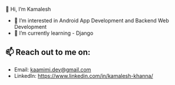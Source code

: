 👋 Hi, I’m Kamalesh
- 👀 I’m interested in Android App Development and Backend Web Development
- 🌱 I’m currently learning - Django

## 📫 Reach out to me on:
- Email: kaamimi.dev@gmail.com
- LinkedIn: https://www.linkedin.com/in/kamalesh-khanna/
